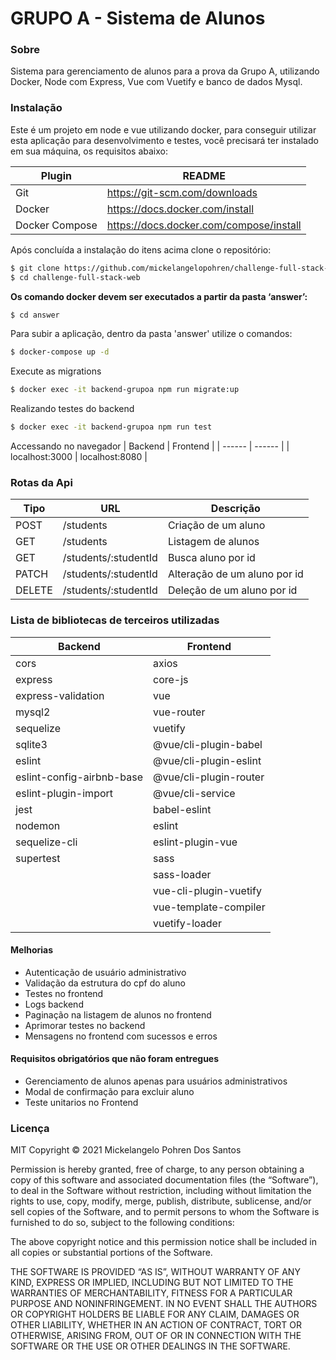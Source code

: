 # GRUPO A - Sistema de Alunos

### Sobre
Sistema para gerenciamento de alunos para a prova da Grupo A, utilizando Docker, Node com Express, Vue com Vuetify e banco de dados Mysql.

### Instalação
Este é um projeto em node e vue utilizando docker, para conseguir utilizar esta aplicação para desenvolvimento e testes, você precisará ter instalado em sua máquina, os requisitos abaixo:

| Plugin | README |
| ------ | ------ |
| Git | https://git-scm.com/downloads |
| Docker | https://docs.docker.com/install |
| Docker Compose | https://docs.docker.com/compose/install |

Após concluída a instalação do itens acima clone o repositório:
```sh
$ git clone https://github.com/mickelangelopohren/challenge-full-stack-web
$ cd challenge-full-stack-web
```
**Os comando docker devem ser executados a partir da pasta ‘answer’:**
```sh
$ cd answer
```
Para subir a aplicação, dentro da pasta 'answer' utilize o comandos:
```sh
$ docker-compose up -d 
```
Execute as migrations
```sh
$ docker exec -it backend-grupoa npm run migrate:up
```
Realizando testes do backend
```sh
$ docker exec -it backend-grupoa npm run test
```
Accessando no navegador
| Backend | Frontend |
| ------ | ------ |
| localhost:3000 | localhost:8080 |

### Rotas da Api
| Tipo | URL | Descrição |
| ------ | ------ |------ |
| POST | /students | Criação de um aluno |
| GET | /students | Listagem de alunos |
| GET | /students/:studentId | Busca aluno por id |
| PATCH | /students/:studentId | Alteração de um aluno por id |
| DELETE | /students/:studentId | Deleção de um aluno por id |

###  Lista de bibliotecas de terceiros utilizadas
| Backend | Frontend |
| ------ | ------ |
| cors | axios |
| express | core-js |
| express-validation | vue |
| mysql2 | vue-router |
| sequelize | vuetify |
| sqlite3 | @vue/cli-plugin-babel |
| eslint | @vue/cli-plugin-eslint |
| eslint-config-airbnb-base | @vue/cli-plugin-router |
| eslint-plugin-import | @vue/cli-service |
| jest | babel-eslint |
| nodemon | eslint |
| sequelize-cli | eslint-plugin-vue |
| supertest | sass |
| | sass-loader |
| | vue-cli-plugin-vuetify |
| | vue-template-compiler |
| | vuetify-loader |


#### Melhorias 
- Autenticação de usuário administrativo
- Validação da estrutura do cpf do aluno
- Testes no frontend
- Logs backend
- Paginação na listagem de alunos no frontend
- Aprimorar testes no backend
- Mensagens no frontend com sucessos e erros

#### Requisitos obrigatórios que não foram entregues
- Gerenciamento de alunos apenas para usuários administrativos
- Modal de confirmação para excluir aluno
- Teste unitarios no Frontend

### Licença
MIT
Copyright © 2021 Mickelangelo Pohren Dos Santos

Permission is hereby granted, free of charge, to any person obtaining a copy of this software and associated documentation files (the “Software”), to deal in the Software without restriction, including without limitation the rights to use, copy, modify, merge, publish, distribute, sublicense, and/or sell copies of the Software, and to permit persons to whom the Software is furnished to do so, subject to the following conditions:

The above copyright notice and this permission notice shall be included in all copies or substantial portions of the Software.

THE SOFTWARE IS PROVIDED “AS IS”, WITHOUT WARRANTY OF ANY KIND, EXPRESS OR IMPLIED, INCLUDING BUT NOT LIMITED TO THE WARRANTIES OF MERCHANTABILITY, FITNESS FOR A PARTICULAR PURPOSE AND NONINFRINGEMENT. IN NO EVENT SHALL THE AUTHORS OR COPYRIGHT HOLDERS BE LIABLE FOR ANY CLAIM, DAMAGES OR OTHER LIABILITY, WHETHER IN AN ACTION OF CONTRACT, TORT OR OTHERWISE, ARISING FROM, OUT OF OR IN CONNECTION WITH THE SOFTWARE OR THE USE OR OTHER DEALINGS IN THE SOFTWARE.
